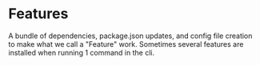 # Features

A bundle of dependencies, package.json updates, and config file creation to make what we call a "Feature" work. Sometimes several features are installed when running 1 command in the cli.
